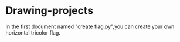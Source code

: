 # Drawing-projects
In the first document named "create flag.py",you can create your own horizontal tricolor flag.
